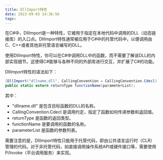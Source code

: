 ```yaml
---
title: DllImport特性
date: 2023-09-03 14:36:56
tags:
---
```


在C#中，DllImport是一种特性，它被用于指定在本地代码中调用的DLL（动态链接库）的入口点。DllImport特性通常被应用于C#中的托管代码中，以便调用由C、C++或者其他非托管语言编写的DLL。

<!-- more -->

使用DllImport特性，你可以在C#中调用DLL中的函数，而不需要了解该DLL的内部实现细节。这使得C#能够与各种不同的外部库进行交互，并扩展了C#的功能。

DllImport特性的语法如下：

```csharp
[DllImport("dllname.dll", CallingConvention = CallingConvention.Cdecl)]  
public static extern returnType functionName(parameterList);
```

其中：

- "dllname.dll" 是包含目标函数的DLL的名称。
- CallingConvention.Cdecl 是调用约定，指定了函数如何传递参数和返回值。
- returnType 是函数的返回类型。
- functionName 是要调用的函数的名称。
- parameterList 是函数的参数列表。

需要注意的是，DllImport特性只能用于托管代码，即由公共语言运行时（CLR）管理的代码。对于非托管代码，如直接调用操作系统API或硬件接口等，需要使用P/Invoke（平台调用服务）来实现。
